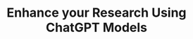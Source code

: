 ---
draft: false
title: "Enhance your Research Using ChatGPT Models"
weight: 1
type: subcategory
---